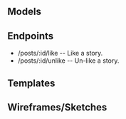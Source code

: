 ## Models


## Endpoints

* /posts/:id/like  -- Like a story.
* /posts/:id/unlike  -- Un-like a story.

## Templates


## Wireframes/Sketches
